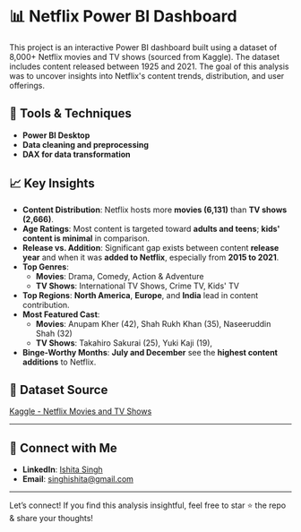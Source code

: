 # 📊 Netflix Power BI Dashboard

This project is an interactive Power BI dashboard built using a dataset of 8,000+ Netflix movies and TV shows (sourced from Kaggle).
The dataset includes content released between 1925 and 2021.
The goal of this analysis was to uncover insights into Netflix's content trends, distribution, and user offerings.

## 🔧 Tools & Techniques
- **Power BI Desktop**
- **Data cleaning and preprocessing**
- **DAX for data transformation**


## 📈 Key Insights
- **Content Distribution**: Netflix hosts more **movies (6,131)** than **TV shows (2,666)**.
- **Age Ratings**: Most content is targeted toward **adults and teens**; **kids' content is minimal** in comparison.
- **Release vs. Addition**: Significant gap exists between content **release year** and when it was **added to Netflix**, especially from **2015 to 2021**.
- **Top Genres**:
  - **Movies**: Drama, Comedy, Action & Adventure
  - **TV Shows**: International TV Shows, Crime TV, Kids' TV
- **Top Regions**: **North America**, **Europe**, and **India** lead in content contribution.
- **Most Featured Cast**:
  - **Movies**: Anupam Kher (42), Shah Rukh Khan (35), Naseeruddin Shah (32)
  - **TV Shows**: Takahiro Sakurai (25), Yuki Kaji (19), 
- **Binge-Worthy Months**: **July and December** see the **highest content additions** to Netflix.

## 📁 Dataset Source
[Kaggle - Netflix Movies and TV Shows](https://www.kaggle.com/datasets/shivamb/netflix-shows)

---

## 📧 Connect with Me
- **LinkedIn**: [Ishita Singh](https://www.linkedin.com/in/ishitasingh3992)
- **Email**: singhishita@gmail.com

---
Let’s connect! If you find this analysis insightful, feel free to star ⭐ the repo & share your thoughts! 
